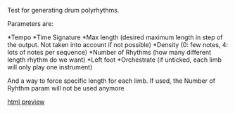 Test for generating drum polyrhythms.

Parameters are:

*Tempo
*Time Signature
*Max length (desired maximum length in step of the output. Not taken into account if not possible)
*Density (0: few notes, 4: lots of notes per sequence)
*Number of Rhythms (how many different length rhythm do we want)
*Left foot
*Orchestrate (if unticked, each limb will only play one instrument)

And a way to force specific length for each limb. If used, the Number of Ryhthm param will not be used anymore


[html preview](http://rawgit.com/AtActionPark/polyrhythmGenDev/master/index.html)
